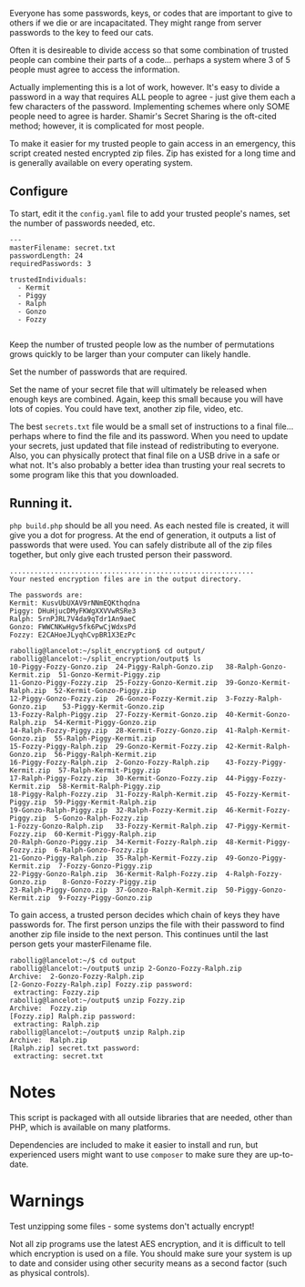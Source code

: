 
Everyone has some passwords, keys, or codes that are important to give to others if we die or are incapacitated. They might range from server passwords to the key to feed our cats.

Often it is desireable to divide access so that some combination of trusted people can combine their parts of a code... perhaps a system where 3 of 5 people must agree to access the information.

Actually implementing this is a lot of work, however. It's easy to divide a password in a way that requires ALL people to agree - just give them each a few characters of the password. Implementing schemes where only SOME people need to agree is harder. Shamir's Secret Sharing is the oft-cited method; however, it is complicated for most people. 

To make it easier for my trusted people to gain access in an emergency, this script created nested encrypted zip files. Zip has existed for a long time and is generally available on every operating system.

## Configure
To start, edit it the `config.yaml` file to add your trusted people's names, set the number of passwords needed, etc. 

```
---
masterFilename: secret.txt
passwordLength: 24
requiredPasswords: 3

trustedIndividuals:
  - Kermit
  - Piggy
  - Ralph
  - Gonzo
  - Fozzy


```

Keep the number of trusted people low as the number of permutations grows quickly to be larger than your computer can likely handle. 

Set the number of passwords that are required. 

Set the name of your secret file that will ultimately be released when enough keys are combined. Again, keep this small because you will have lots of copies. You could have text, another zip file, video, etc.

The best `secrets.txt` file would be a small set of instructions to a final file... perhaps where to find the file and its password. When you need to update your secrets, just updated that file instead of redistributing to everyone. Also, you can physically protect that final file on a USB drive in a safe or what not. It's also probably a better idea than trusting your real secrets to some program like this that you downloaded.

## Running it.
`php build.php` should be all you need. As each nested file is created, it will give you a dot for progress. At the end of generation, it outputs a list of passwords that were used. You can safely distribute all of the zip files together, but only give each trusted person their password. 

```
............................................................
Your nested encryption files are in the output directory.

The passwords are:
Kermit: KusvUbUXAV9rNNmEQKthqdna
Piggy: DHuHjucDMyFKWgXXVVwRSRe3
Ralph: 5rnPJRL7V4da9qTdr1An9aeC
Gonzo: FWWCNKwHgv5fk6PwCjWdxsPd
Fozzy: E2CAHoeJLyqhCvpBR1X3EzPc

rabollig@lancelot:~/split_encryption$ cd output/
rabollig@lancelot:~/split_encryption/output$ ls
10-Piggy-Fozzy-Gonzo.zip  24-Piggy-Ralph-Gonzo.zip   38-Ralph-Gonzo-Kermit.zip  51-Gonzo-Kermit-Piggy.zip
11-Gonzo-Piggy-Fozzy.zip  25-Fozzy-Gonzo-Kermit.zip  39-Gonzo-Kermit-Ralph.zip  52-Kermit-Gonzo-Piggy.zip
12-Piggy-Gonzo-Fozzy.zip  26-Gonzo-Fozzy-Kermit.zip  3-Fozzy-Ralph-Gonzo.zip    53-Piggy-Kermit-Gonzo.zip
13-Fozzy-Ralph-Piggy.zip  27-Fozzy-Kermit-Gonzo.zip  40-Kermit-Gonzo-Ralph.zip  54-Kermit-Piggy-Gonzo.zip
14-Ralph-Fozzy-Piggy.zip  28-Kermit-Fozzy-Gonzo.zip  41-Ralph-Kermit-Gonzo.zip  55-Ralph-Piggy-Kermit.zip
15-Fozzy-Piggy-Ralph.zip  29-Gonzo-Kermit-Fozzy.zip  42-Kermit-Ralph-Gonzo.zip  56-Piggy-Ralph-Kermit.zip
16-Piggy-Fozzy-Ralph.zip  2-Gonzo-Fozzy-Ralph.zip    43-Fozzy-Piggy-Kermit.zip  57-Ralph-Kermit-Piggy.zip
17-Ralph-Piggy-Fozzy.zip  30-Kermit-Gonzo-Fozzy.zip  44-Piggy-Fozzy-Kermit.zip  58-Kermit-Ralph-Piggy.zip
18-Piggy-Ralph-Fozzy.zip  31-Fozzy-Ralph-Kermit.zip  45-Fozzy-Kermit-Piggy.zip  59-Piggy-Kermit-Ralph.zip
19-Gonzo-Ralph-Piggy.zip  32-Ralph-Fozzy-Kermit.zip  46-Kermit-Fozzy-Piggy.zip  5-Gonzo-Ralph-Fozzy.zip
1-Fozzy-Gonzo-Ralph.zip   33-Fozzy-Kermit-Ralph.zip  47-Piggy-Kermit-Fozzy.zip  60-Kermit-Piggy-Ralph.zip
20-Ralph-Gonzo-Piggy.zip  34-Kermit-Fozzy-Ralph.zip  48-Kermit-Piggy-Fozzy.zip  6-Ralph-Gonzo-Fozzy.zip
21-Gonzo-Piggy-Ralph.zip  35-Ralph-Kermit-Fozzy.zip  49-Gonzo-Piggy-Kermit.zip  7-Fozzy-Gonzo-Piggy.zip
22-Piggy-Gonzo-Ralph.zip  36-Kermit-Ralph-Fozzy.zip  4-Ralph-Fozzy-Gonzo.zip    8-Gonzo-Fozzy-Piggy.zip
23-Ralph-Piggy-Gonzo.zip  37-Gonzo-Ralph-Kermit.zip  50-Piggy-Gonzo-Kermit.zip  9-Fozzy-Piggy-Gonzo.zip
```

To gain access, a trusted person decides which chain of keys they have passwords for. The first person unzips the file with their password to find another zip file inside to the next person. This continues until the last person gets your masterFilename file.

```
rabollig@lancelot:~/$ cd output
rabollig@lancelot:~/output$ unzip 2-Gonzo-Fozzy-Ralph.zip 
Archive:  2-Gonzo-Fozzy-Ralph.zip
[2-Gonzo-Fozzy-Ralph.zip] Fozzy.zip password: 
 extracting: Fozzy.zip               
rabollig@lancelot:~/output$ unzip Fozzy.zip 
Archive:  Fozzy.zip
[Fozzy.zip] Ralph.zip password: 
 extracting: Ralph.zip               
rabollig@lancelot:~/output$ unzip Ralph.zip 
Archive:  Ralph.zip
[Ralph.zip] secret.txt password: 
 extracting: secret.txt             
```

# Notes
This script is packaged with all outside libraries that are needed, other than PHP, which is available on many platforms. 

Dependencies are included to make it easier to install and run, but experienced users might want to use `composer` to make sure they are up-to-date.

# Warnings
Test unzipping some files - some systems don't actually encrypt!

Not all zip programs use the latest AES encryption, and it is difficult to tell which encryption is used on a file. You should make sure your system is up to date and consider using other security means as a second factor (such as physical controls).


